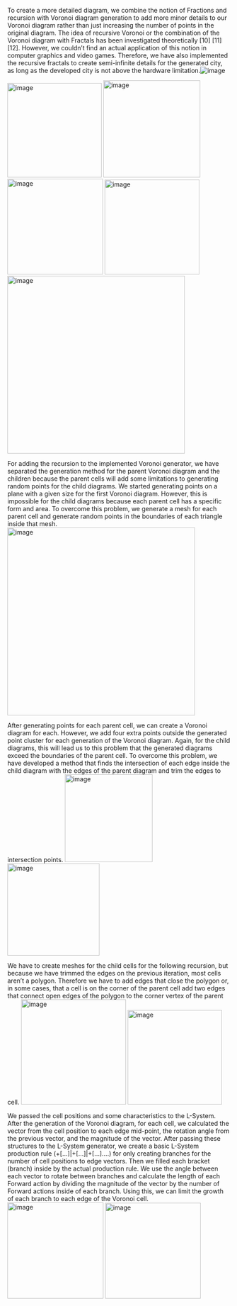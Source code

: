 To create a more detailed diagram, we combine the notion of Fractions and recursion with Voronoi diagram generation to add more minor details to our Voronoi diagram rather than just increasing the number of points in the original diagram. The idea of recursive Voronoi or the combination of the Voronoi diagram with Fractals has been investigated theoretically [10] [11] [12]. However, we couldn’t find an actual application of this notion in computer graphics and video games. Therefore, we have also implemented the recursive fractals to create semi-infinite details for the generated city, as long as the developed city is not above the hardware limitation.![image](https://github.com/smaooo/CityGenerator/assets/31223968/76afd5c6-5408-49cb-9e47-1443493b23d4)

<img width="213" alt="image" src="https://github.com/smaooo/CityGenerator/assets/31223968/93048082-bdae-443d-873c-f8e625efb58a">
<img width="219" alt="image" src="https://github.com/smaooo/CityGenerator/assets/31223968/87c6eabd-b0f3-4e34-857f-09cbeb2211d4">
<img width="216" alt="image" src="https://github.com/smaooo/CityGenerator/assets/31223968/0b1caea8-aebd-403f-bc62-2bd68f03fc4e">
<img width="214" alt="image" src="https://github.com/smaooo/CityGenerator/assets/31223968/3d839e70-2a87-4ed5-802d-b5b69ebc24fe">
<img width="401" alt="image" src="https://github.com/smaooo/CityGenerator/assets/31223968/9320e953-a7ba-4987-80c5-202f86ff7645">

For adding the recursion to the implemented Voronoi generator, we have separated the generation method for the parent Voronoi diagram and the children because the parent cells will add some limitations to generating random points for the child diagrams.
We started generating points on a plane with a given size for the first Voronoi diagram. However, this is impossible for the child diagrams because each parent cell has a specific form and area. To overcome this problem, we generate a mesh for each parent cell and generate random points in the boundaries of each triangle inside that mesh.
<img width="424" alt="image" src="https://github.com/smaooo/CityGenerator/assets/31223968/933d5bb2-d43f-4290-bffd-a59b44ff33ea">

After generating points for each parent cell, we can create a Voronoi diagram for each. However, we add four extra points outside the generated point cluster for each generation of the Voronoi diagram. Again, for the child diagrams, this will lead us to this problem that the generated diagrams exceed the boundaries of the parent cell. To overcome this problem, we have developed a method that finds the intersection of each edge inside the child diagram with the edges of the parent diagram and trim the edges to intersection points.
<img width="198" alt="image" src="https://github.com/smaooo/CityGenerator/assets/31223968/039a769f-6660-4ce1-8b84-408a010471f9">
<img width="208" alt="image" src="https://github.com/smaooo/CityGenerator/assets/31223968/000ee1f9-b7a2-4189-8fe2-9a3323194fa8">

We have to create meshes for the child cells for the following recursion, but because we have trimmed the edges on the previous iteration, most cells aren’t a polygon. Therefore we have to add edges that close the polygon or, in some cases, that a cell is on the corner of the parent cell add two edges that connect open edges of the polygon to the corner vertex of the parent cell.
<img width="237" alt="image" src="https://github.com/smaooo/CityGenerator/assets/31223968/3ec65ffd-f804-4b96-80d5-9e1ef76280ad">
<img width="213" alt="image" src="https://github.com/smaooo/CityGenerator/assets/31223968/03955544-97f5-467b-bf4a-25ffc8b78d60">

We passed the cell positions and some characteristics to the L-System. After the generation of the Voronoi diagram, for each cell, we calculated the vector from the cell position to each edge mid-point, the rotation angle from the previous vector, and the magnitude of the vector. After passing these structures to the L-System generator, we create a basic L-System production rule (+[…]|+[…]|+[…]….) for only creating branches for the number of cell positions to edge vectors. Then we filled each bracket (branch) inside by the actual production rule. We use the angle between each vector to rotate between branches and calculate the length of each Forward action by dividing the magnitude of the vector by the number of Forward actions inside of each branch. Using this, we can limit the growth of each branch to each edge of the Voronoi cell.
<img width="217" alt="image" src="https://github.com/smaooo/CityGenerator/assets/31223968/36a8f8b6-2787-4de2-a8c3-a1e61bfb07a0">
<img width="216" alt="image" src="https://github.com/smaooo/CityGenerator/assets/31223968/7c0da408-b8cd-45a4-aa34-a2fb1d8079c2">















